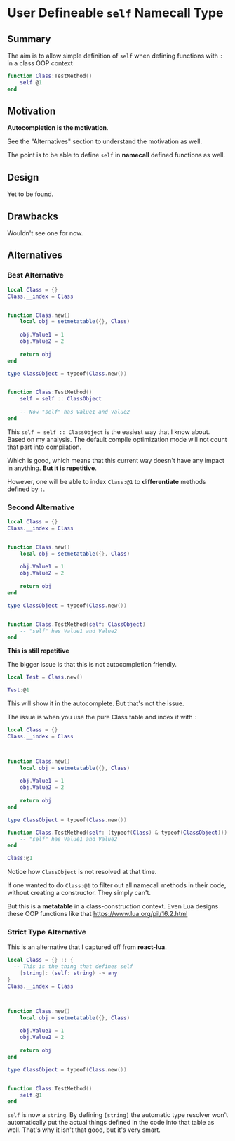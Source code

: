 # User Defineable ``self`` Namecall Type

## Summary


The aim is to allow simple definition of ``self`` when defining functions with ``:`` in a class OOP context

```lua
function Class:TestMethod()
	self.@1
end
```


## Motivation

**Autocompletion is the motivation**.

See the "Alternatives" section to understand the motivation as well.

The point is to be able to define ``self`` in **namecall** defined functions as well.






## Design
Yet to be found.


## Drawbacks

Wouldn't see one for now.

## Alternatives

### Best Alternative

```lua
local Class = {}
Class.__index = Class


function Class.new()
	local obj = setmetatable({}, Class)
	
	obj.Value1 = 1
	obj.Value2 = 2
	
	return obj
end

type ClassObject = typeof(Class.new())


function Class:TestMethod()
	self = self :: ClassObject
	
	-- Now "self" has Value1 and Value2
end
```

This ``self = self :: ClassObject`` is the easiest way that I know about. Based on my analysis. The default compile optimization mode will not count that part into compilation.

Which is good, which means that this current way doesn't have any impact in anything. **But it is repetitive**.

However, one will be able to index ``Class:@1`` to **differentiate** methods defined by ``:``.



### Second Alternative
```lua
local Class = {}
Class.__index = Class


function Class.new()
	local obj = setmetatable({}, Class)
	
	obj.Value1 = 1
	obj.Value2 = 2
	
	return obj
end

type ClassObject = typeof(Class.new())


function Class.TestMethod(self: ClassObject)
	-- "self" has Value1 and Value2
end
```

**This is still repetitive**

The bigger issue is that this is not autocompletion friendly.

```lua
local Test = Class.new()

Test:@1
```
This will show it in the autocomplete. But that's not the issue.

The issue is when you use the pure Class table and index it with ``:``

```lua
local Class = {}
Class.__index = Class



function Class.new()
	local obj = setmetatable({}, Class)
	
	obj.Value1 = 1
	obj.Value2 = 2
	
	return obj
end

type ClassObject = typeof(Class.new())

function Class.TestMethod(self: (typeof(Class) & typeof(ClassObject)))
	-- "self" has Value1 and Value2
end

Class:@1
```

Notice how ``ClassObject`` is not resolved at that time.

If one wanted to do ``Class:@1`` to filter out all namecall methods in their code, without creating a constructor. They simply can't.

But this is a **metatable** in a class-construction context. Even Lua designs these OOP functions like that https://www.lua.org/pil/16.2.html



### Strict Type Alternative
This is an alternative that I captured off from **react-lua**.

```lua
local Class = {} :: {
  -- This is the thing that defines self
	[string]: (self: string) -> any
}
Class.__index = Class



function Class.new()
	local obj = setmetatable({}, Class)
	
	obj.Value1 = 1
	obj.Value2 = 2
	
	return obj
end

type ClassObject = typeof(Class.new())


function Class:TestMethod()
	self.@1
end
```

``self`` is now a ``string``. By defining ``[string]`` the automatic type resolver won't automatically put the actual things defined in the code into that table as well. That's why it isn't that good, but it's very smart.
